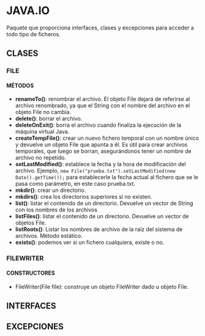 # JAVA.IO
Paquete que proporciona interfaces, clases y excepciones para acceder a todo tipo de ficheros.  

## CLASES

### FILE

#### MÉTODOS

* **renameTo()**: renombrar el archivo. El objeto File dejará de referirse al archivo renombrado, ya que el String con el nombre del archivo en el objeto File no cambia.
* **delete()**: borrar el archivo.
* **deleteOnExit()**: borra el archivo cuando finaliza la ejecución de la máquina virtual Java.
* **createTempFile()**: crear un nuevo fichero temporal con un nombre único y devuelve un objeto File que apunta a él. Es útil para crear archivos temporales, que luego se borran, asegurándonos tener un nombre de archivo no repetido.
* **setLastModified()**: establece la fecha y la hora de modificación del archivo. Ejemplo, ```new File("prueba.txt").setLastModified(new Date().getTime());``` para establecerle la fecha actual al fichero que se le pasa como parámetro, en este caso prueba.txt.
* **mkdir()**: crear un directorio.
* **mkdirs()**: crea los directorios superiores si no existen.
* **list()**: listar el contenido de un directorio. Devuelve un vector de String con los nombres de los archivos
* **listFiles()**: listar el contenido de un directorio. Devuelve un vector de objetos File.
* **listRoots()**: Listar los nombres de archivo de la raíz del sistema de archivos. Método estático.
* **exists()**: podemos ver si un fichero cualquiera, existe o no. 


### FILEWRITER

#### CONSTRUCTORES
* FileWriter(File file): construye un objeto FileWriter dado u objeto File.


## INTERFACES

## EXCEPCIONES

